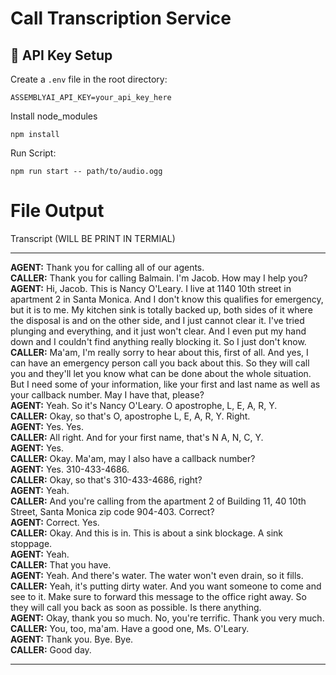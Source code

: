 
# Call Transcription Service

## 🔐 API Key Setup

Create a `.env` file in the root directory:

```env
ASSEMBLYAI_API_KEY=your_api_key_here

````

Install node_modules
```
npm install
```

Run Script:

```
npm run start -- path/to/audio.ogg
```

# File Output


Transcript (WILL BE PRINT IN TERMIAL)

---

**AGENT:** Thank you for calling all of our agents.  
**CALLER:** Thank you for calling Balmain. I'm Jacob. How may I help you?  
**AGENT:** Hi, Jacob. This is Nancy O'Leary. I live at 1140 10th street in apartment 2 in Santa Monica. And I don't know this qualifies for emergency, but it is to me. My kitchen sink is totally backed up, both sides of it where the disposal is and on the other side, and I just cannot clear it. I've tried plunging and everything, and it just won't clear. And I even put my hand down and I couldn't find anything really blocking it. So I just don't know.  
**CALLER:** Ma'am, I'm really sorry to hear about this, first of all. And yes, I can have an emergency person call you back about this. So they will call you and they'll let you know what can be done about the whole situation. But I need some of your information, like your first and last name as well as your callback number. May I have that, please?  
**AGENT:** Yeah. So it's Nancy O'Leary. O apostrophe, L, E, A, R, Y.  
**CALLER:** Okay, so that's O, apostrophe L, E, A, R, Y. Right.  
**AGENT:** Yes. Yes.  
**CALLER:** All right. And for your first name, that's N A, N, C, Y.  
**AGENT:** Yes.  
**CALLER:** Okay. Ma'am, may I also have a callback number?  
**AGENT:** Yes. 310-433-4686.  
**CALLER:** Okay, so that's 310-433-4686, right?  
**AGENT:** Yeah.  
**CALLER:** And you're calling from the apartment 2 of Building 11, 40 10th Street, Santa Monica zip code 904-403. Correct?  
**AGENT:** Correct. Yes.  
**CALLER:** Okay. And this is in. This is about a sink blockage. A sink stoppage.  
**AGENT:** Yeah.  
**CALLER:** That you have.  
**AGENT:** Yeah. And there's water. The water won't even drain, so it fills.  
**CALLER:** Yeah, it's putting dirty water. And you want someone to come and see to it. Make sure to forward this message to the office right away. So they will call you back as soon as possible. Is there anything.  
**AGENT:** Okay, thank you so much. No, you're terrific. Thank you very much.  
**CALLER:** You, too, ma'am. Have a good one, Ms. O'Leary.  
**AGENT:** Thank you. Bye. Bye.  
**CALLER:** Good day.

---


